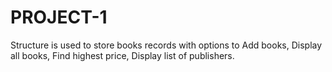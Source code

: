 # PROJECT-1
Structure is used to store books records with options to Add books, Display all books, Find highest price, Display list of publishers.
